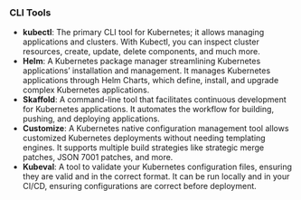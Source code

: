 ### CLI Tools

* **kubectl**: The primary CLI tool for Kubernetes; it allows managing applications and clusters. With Kubectl, you can inspect cluster resources, create, update, delete components, and much more.
* **Helm**: A Kubernetes package manager streamlining Kubernetes applications’ installation and management. It manages Kubernetes applications through Helm Charts, which define, install, and upgrade complex Kubernetes applications.
* **Skaffold**: A command-line tool that facilitates continuous development for Kubernetes applications. It automates the workflow for building, pushing, and deploying applications.
* **Customize**: A Kubernetes native configuration management tool allows customized Kubernetes deployments without needing templating engines. It supports multiple build strategies like strategic merge patches, JSON 7001 patches, and more.
* **Kubeval**: A tool to validate your Kubernetes configuration files, ensuring they are valid and in the correct format. It can be run locally and in your CI/CD, ensuring configurations are correct before deployment.